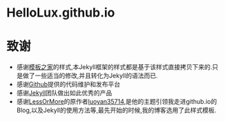# HelloLux.github.io

# 致谢

- 感谢[模板之家](http://www.cssmoban.com/cssthemes/5879.shtml)的样式,本Jekyll框架的样式都是基于该样式直接拷贝下来的.只是做了一些适当的修改,并且转化为Jekyll的语法而已.
- 感谢[Github](https://github.com/)提供的代码维护和发布平台
- 感谢[Jekyll](https://jekyllrb.com/)团队做出如此优秀的产品
- 感谢[LessOrMore](https://github.com/luoyan35714/LessOrMore)的原作者[luoyan35714](https://github.com/luoyan35714),是他的主题引领我走进github.io的Blog,以及Jekyll的使用方法等,最先开始的时候,我的博客选用了此样式模板.